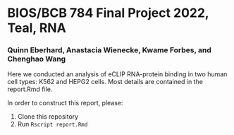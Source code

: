 # BIOS/BCB 784 Final Project 2022, Teal, RNA
### Quinn Eberhard, Anastacia Wienecke, Kwame Forbes, and Chenghao Wang

Here we conducted an analysis of eCLIP RNA-protein binding in two human cell types: K562 and HEPG2 cells.
Most details are contained in the report.Rmd file.

In order to construct this report, please: 
1. Clone this repository
2. Run `Rscript report.Rmd`
